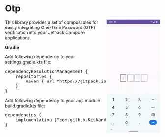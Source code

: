 # Otp

<img src="https://github.com/KishanViramgama/Otp/blob/master/demo.gif" height="368px" align="right" style="max-width:100%;"/>

This library provides a set of composables for easily integrating One-Time Password (OTP)  verification into your Jetpack Compose applications.

<b>Gradle</b>

Add following dependency to your settings.gradle.kts file:

<pre>
dependencyResolutionManagement {
    repositories {
        maven { url "https://jitpack.io" }
    }
}
</pre>

Add following dependency to your app module build.gradle.kts file:

<pre>
dependencies {
    implementation ("com.github.KishanViramgama:Otp:0.0.1")
}
</pre>
